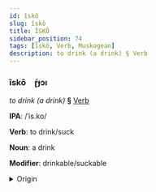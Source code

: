 ```yaml
---
id: îskô
slug: îskô
title: ÎSKÔ
sidebar_position: 74
tags: [îskô, Verb, Muskogean]
description: to drink (a drink) § Verb
---
```


### îskô&emsp;<span kind="abugida">ɽ́ɟɔı</span>

*to drink (a drink)* **§** [Verb](../../tags/Verb)

**IPA**: /ˈis.ko/

**Verb**: to drink/suck

**Noun**: a drink

**Modifier**: drinkable/suckable

<details>
    <summary>Origin</summary>
    Chickasaw ishko   /iʃ.ko/<br/>
    <em>Muskogean Language Family</em>
</details>